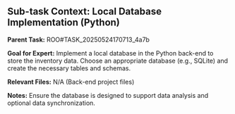 ## Sub-task Context: Local Database Implementation (Python)

**Parent Task:** ROO#TASK_20250524170713_4a7b

**Goal for Expert:** Implement a local database in the Python back-end to store the inventory data. Choose an appropriate database (e.g., SQLite) and create the necessary tables and schemas.

**Relevant Files:** N/A (Back-end project files)

**Notes:** Ensure the database is designed to support data analysis and optional data synchronization.